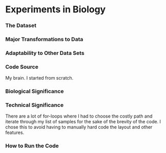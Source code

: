 # Experiments in Biology

### The Dataset


### Major Transformations to Data



### Adaptability to Other Data Sets



### Code Source

My brain. I started from scratch.

### Biological Significance

### Technical Significance

There are a lot of for-loops where I had to choose the costly path and iterate through my list of samples for the sake of the brevity of the code. I chose this to avoid having to manually hard code the layout and other features.

### How to Run the Code
